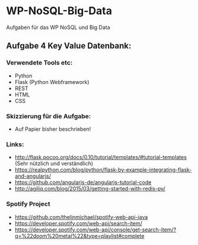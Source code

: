 # WP-NoSQL-Big-Data
Aufgaben für das WP NoSQL und Big Data

## Aufgabe 4 Key Value Datenbank:

### Verwendete Tools etc:
- Python
- Flask (Python Webframework)
- REST
- HTML
- CSS

### Skizzierung für die Aufgabe:
- Auf Papier bisher beschrieben!

### Links:
- http://flask.pocoo.org/docs/0.10/tutorial/templates/#tutorial-templates  (Sehr nützlich und verständlich)
- https://realpython.com/blog/python/flask-by-example-integrating-flask-and-angularjs/
- https://github.com/angularjs-de/angularjs-tutorial-code
- http://agiliq.com/blog/2015/03/getting-started-with-redis-py/

### Spotify Project
- https://github.com/thelinmichael/spotify-web-api-java
- https://developer.spotify.com/web-api/search-item/
- https://developer.spotify.com/web-api/console/get-search-item/?q=%22doom%20metal%22&type=playlist#complete



